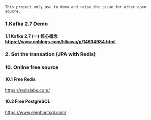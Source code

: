 ```
This project only use to demo and raise the issue for other open soucre. 
```
### 1.Kafka 2.7 Demo

#### 1.1 Kafka 2.7 (一) 核心概念 https://www.cnblogs.com/hlkawa/p/14634984.html




### 2. Set the transation (JPA with Redis)





































### 10. Online free source
#### 10.1 Free Redis 
https://redislabs.com/
#### 10.2 Free PostgreSQL
https://www.elephantsql.com/ 